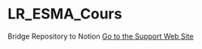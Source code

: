 # LR_ESMA_Cours
Bridge Repository to Notion
[Go to the Support Web Site](https://www.notion.so/loucasrongeart/12e3aa0145a64580bf8fb41189c8bc3e)

